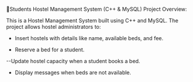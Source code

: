 🏨Students Hostel Management System (C++ & MySQL)
Project Overview:

This is a Hostel Management System built using C++ and MySQL.
The project allows hostel administrators to:

   - Insert hostels with details like name, available beds, and fee.

  - Reserve a bed for a student.

  --Update hostel capacity when a student books a bed.

  - Display messages when beds are not available.

